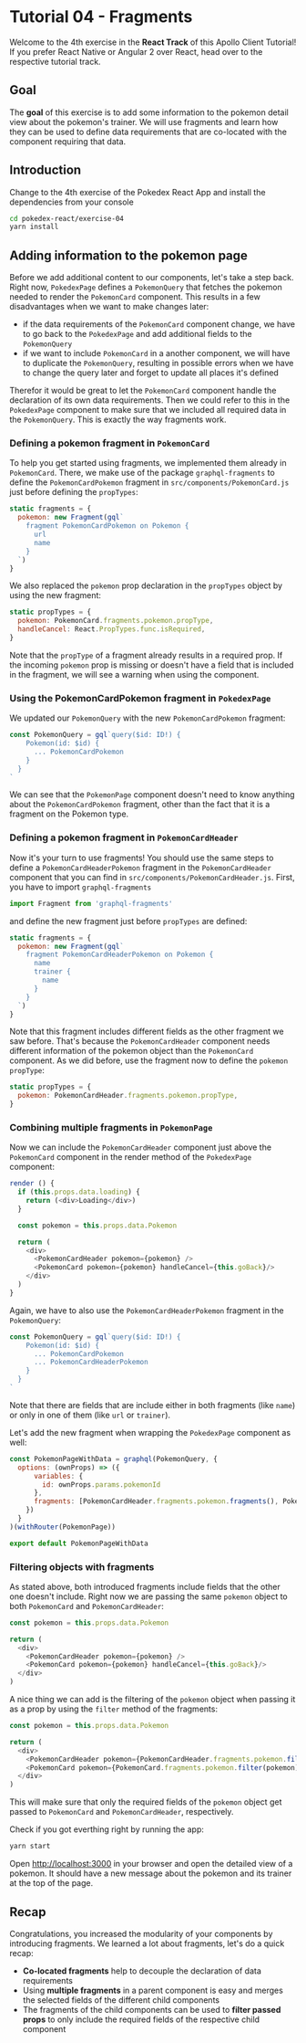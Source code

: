 # Tutorial 04 - Fragments

Welcome to the 4th exercise in the **React Track** of this Apollo Client Tutorial! If you prefer React Native or Angular 2 over React, head over to the respective tutorial track.

## Goal

The **goal** of this exercise is to add some information to the pokemon detail view about the pokemon's trainer. We will use fragments and learn how they can be used to define data requirements that are co-located with the component requiring that data.

## Introduction

Change to the 4th exercise of the Pokedex React App and install the dependencies from your console

```sh
cd pokedex-react/exercise-04
yarn install
```

## Adding information to the pokemon page

Before we add additional content to our components, let's take a step back. Right now, `PokedexPage` defines a `PokemonQuery` that fetches the pokemon needed to render the `PokemonCard` component. This results in a few disadvantages when we want to make changes later:

* if the data requirements of the `PokemonCard` component change, we have to go back to the `PokedexPage` and add additional fields to the `PokemonQuery`
* if we want to include `PokemonCard` in a another component, we will have to duplicate the `PokemonQuery`, resulting in possible errors when we have to change the query later and forget to update all places it's defined

Therefor it would be great to let the `PokemonCard` component handle the declaration of its own data requirements. Then we could refer to this in the `PokedexPage` component to make sure that we  included all required data in the `PokemonQuery`. This is exactly the way fragments work.

### Defining a pokemon fragment in `PokemonCard`

To help you get started using fragments, we implemented them already in `PokemonCard`. There, we make use of the package `graphql-fragments` to define the `PokemonCardPokemon` fragment in `src/components/PokemonCard.js` just before defining the `propTypes`:

```js
static fragments = {
  pokemon: new Fragment(gql`
    fragment PokemonCardPokemon on Pokemon {
      url
      name
    }
  `)
}
```

We also replaced the `pokemon` prop declaration in the `propTypes` object by using the new fragment:

```js
static propTypes = {
  pokemon: PokemonCard.fragments.pokemon.propType,
  handleCancel: React.PropTypes.func.isRequired,
}
```

Note that the `propType` of a fragment already results in a  required prop. If the incoming `pokemon` prop is missing or doesn't have a field that is included in the fragment, we will see a warning when using the component.

### Using the PokemonCardPokemon fragment in `PokedexPage`

We updated our `PokemonQuery` with the new `PokemonCardPokemon` fragment:

```js
const PokemonQuery = gql`query($id: ID!) {
    Pokemon(id: $id) {
      ... PokemonCardPokemon
    }
  }
`
```
We can see that the `PokemonPage` component doesn't need to know anything about the `PokemonCardPokemon` fragment, other than the fact that it is a fragment on the Pokemon type.

### Defining a pokemon fragment in `PokemonCardHeader`

Now it's your turn to use fragments! You should use the same steps to define a `PokemonCardHeaderPokemon` fragment in the `PokemonCardHeader` component that you can find in `src/components/PokemonCardHeader.js`. First, you have to import `graphql-fragments`

```js
import Fragment from 'graphql-fragments'
```

and define the new fragment just before `propTypes` are defined:

```js
static fragments = {
  pokemon: new Fragment(gql`
    fragment PokemonCardHeaderPokemon on Pokemon {
      name
      trainer {
        name
      }
    }
  `)
}
```

Note that this fragment includes different fields as the other fragment we saw before. That's because the `PokemonCardHeader` component needs different information of the pokemon object than the `PokemonCard` component. As we did before, use the fragment now to define the `pokemon` `propType`:

```js
static propTypes = {
  pokemon: PokemonCardHeader.fragments.pokemon.propType,
}
```

### Combining multiple fragments in `PokemonPage`

Now we can include the `PokemonCardHeader` component just above the `PokemonCard` component in the render method of the `PokedexPage` component:

```js
render () {
  if (this.props.data.loading) {
    return (<div>Loading</div>)
  }

  const pokemon = this.props.data.Pokemon

  return (
    <div>
      <PokemonCardHeader pokemon={pokemon} />
      <PokemonCard pokemon={pokemon} handleCancel={this.goBack}/>
    </div>
  )
}
```

Again, we have to also use the `PokemonCardHeaderPokemon` fragment in the `PokemonQuery`:

```js
const PokemonQuery = gql`query($id: ID!) {
    Pokemon(id: $id) {
      ... PokemonCardPokemon
      ... PokemonCardHeaderPokemon
    }
  }
`
```

Note that there are fields that are include either in both fragments (like `name`) or only in one of them (like `url` or `trainer`).

Let's add the new fragment when wrapping the `PokedexPage` component as well:

```js
const PokemonPageWithData = graphql(PokemonQuery, {
  options: (ownProps) => ({
      variables: {
        id: ownProps.params.pokemonId
      },
      fragments: [PokemonCardHeader.fragments.pokemon.fragments(), PokemonCard.fragments.pokemon.fragments()]
    })
  }
)(withRouter(PokemonPage))

export default PokemonPageWithData
```

### Filtering objects with fragments

As stated above, both introduced fragments include fields that the other one doesn't include. Right now we are passing the same `pokemon` object to both `PokemonCard` and `PokemonCardHeader`:

```js
const pokemon = this.props.data.Pokemon

return (
  <div>
    <PokemonCardHeader pokemon={pokemon} />
    <PokemonCard pokemon={pokemon} handleCancel={this.goBack}/>
  </div>
)
```

A nice thing we can add is the filtering of the `pokemon` object when passing it as a prop by using the `filter` method of the fragments:

```js
const pokemon = this.props.data.Pokemon

return (
  <div>
    <PokemonCardHeader pokemon={PokemonCardHeader.fragments.pokemon.filter(pokemon)} />
    <PokemonCard pokemon={PokemonCard.fragments.pokemon.filter(pokemon)} handleCancel={this.goBack}/>
  </div>
)
```

This will make sure that only the required fields of the `pokemon` object get passed to `PokemonCard` and `PokemonCardHeader`, respectively.

Check if you got everthing right by running the app:

```sh
yarn start
```

Open [http://localhost:3000](http://localhost:3000) in your browser and open the detailed view of a pokemon. It should have a new message about the pokemon and its trainer at the top of the page.

## Recap

Congratulations, you increased the modularity of your components by introducing fragments. We learned a lot about fragments, let's do a quick recap:

* **Co-located fragments** help to decouple the declaration of data requirements
* Using **multiple fragments** in a parent component is easy and merges the selected fields of the different child components
* The fragments of the child components can be used to **filter passed props** to only include the required fields of the respective child component
